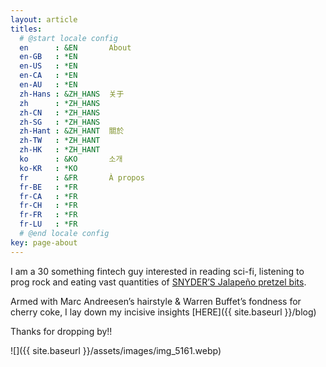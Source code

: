 ```yaml
---
layout: article
titles:
  # @start locale config
  en      : &EN       About
  en-GB   : *EN
  en-US   : *EN
  en-CA   : *EN
  en-AU   : *EN
  zh-Hans : &ZH_HANS  关于
  zh      : *ZH_HANS
  zh-CN   : *ZH_HANS
  zh-SG   : *ZH_HANS
  zh-Hant : &ZH_HANT  關於
  zh-TW   : *ZH_HANT
  zh-HK   : *ZH_HANT
  ko      : &KO       소개
  ko-KR   : *KO
  fr      : &FR       À propos
  fr-BE   : *FR
  fr-CA   : *FR
  fr-CH   : *FR
  fr-FR   : *FR
  fr-LU   : *FR
  # @end locale config
key: page-about
---
```




I am a 30 something fintech guy interested in reading sci-fi, listening to prog rock and eating vast quantities of [SNYDER’S Jalapeño pretzel bits](https://www.snydersofhanover.com/jalapeno-pieces/).

Armed with Marc Andreesen’s hairstyle & Warren Buffet’s fondness for cherry coke, I lay down my incisive insights [HERE]({{ site.baseurl }}/blog)

Thanks for dropping by!!

![]({{ site.baseurl }}/assets/images/img_5161.webp)